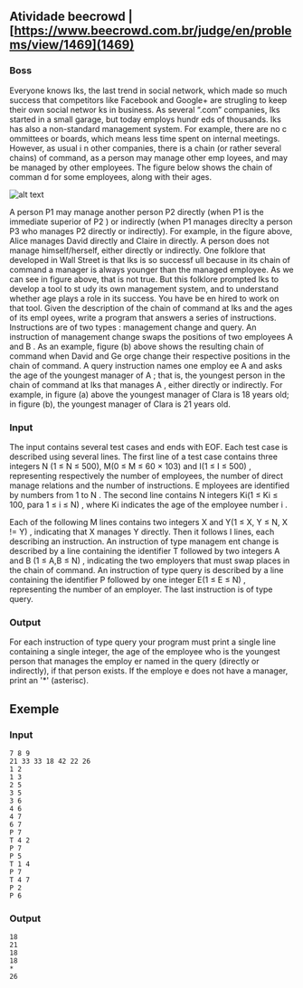 
## Atividade beecrowd | [https://www.beecrowd.com.br/judge/en/problems/view/1469](1469)

### Boss

Everyone knows Iks, the last trend in social network, which made so much success that competitors like Facebook and Google+ are strugling to keep their own social networ ks in business. As several “.com” companies, Iks started in a small garage, but today employs hundr eds of thousands. Iks has also a non-standard management system. For example, there are no c ommittees or boards, which means less time spent on internal meetings. However, as usual i n other companies, there is a chain (or rather several chains) of command, as a person may manage other emp loyees, and may be managed by other employees. The figure below shows the chain of comman d for some employees, along with their ages.

![alt text](https://imgur.com/iGh5goD.png "imagem_1")


A person P1 may manage another person P2 directly (when P1 is the immediate superior of P2 ) or indirectly (when P1 manages direclty a person P3 who manages P2 directly or indirectly). For example, in the figure above, Alice manages David directly and Claire in directly. A person does not manage himself/herself, either directly or indirectly. One folklore that developed in Wall Street is that Iks is so successf ull because in its chain of command a manager is always younger than the managed employee. As we can see in figure above, that is not true. But this folklore prompted Iks to develop a tool to st udy its own management system, and to understand whether age plays a role in its success. You have be en hired to work on that tool. Given the description of the chain of command at Iks and the ages of its empl oyees, write a program that answers a series of instructions. Instructions are of two types : management change and query. An instruction of management change swaps the positions of two employees A and B . As an example, figure (b) above shows the resulting chain of command when David and Ge orge change their respective positions in the chain of command. A query instruction names one employ ee A and asks the age of the youngest manager of A ; that is, the youngest person in the chain of command at Iks that manages A , either directly or indirectly. For example, in figure (a) above the youngest manager of Clara is 18 years old; in figure (b), the youngest manager of Clara is 21 years old.


### Input

The input contains several test cases and ends with EOF. Each test case is described using several lines. The first line of a test case contains three integers N (1 ≤ N ≤ 500), M(0 ≤ M ≤ 60 × 103) and I(1 ≤ I ≤ 500) , representing respectively the number of employees, the number of direct manage relations and the number of instructions. E mployees are identified by numbers from 1 to N . The second line contains N integers Ki(1 ≤ Ki ≤ 100, para 1 ≤ i ≤ N) , where Ki indicates the age of the employee number i .

Each of the following M lines contains two integers X and Y(1 ≤ X, Y ≤ N, X != Y) , indicating that X manages Y directly. Then it follows I lines, each describing an instruction. An instruction of type managem ent change is described by a line containing the identifier T followed by two integers A and B (1 ≤ A,B ≤ N) , indicating the two employers that must swap places in the chain of command. An instruction of type query is described by a line containing the identifier P followed by one integer E(1 ≤ E ≤ N) , representing the number of an employer. The last instruction is of type query.

### Output

For each instruction of type query your program must print a single line containing a single integer, the age of the employee who is the youngest person that manages the employ er named in the query (directly or indirectly), if that person exists. If the employe e does not have a manager, print an '\*' (asterisc).


## Exemple

### Input

```
7 8 9
21 33 33 18 42 22 26
1 2
1 3
2 5
3 5
3 6
4 6
4 7
6 7
P 7
T 4 2
P 7
P 5
T 1 4
P 7
T 4 7
P 2
P 6
```

### Output

```
18
21
18
18
*
26
```